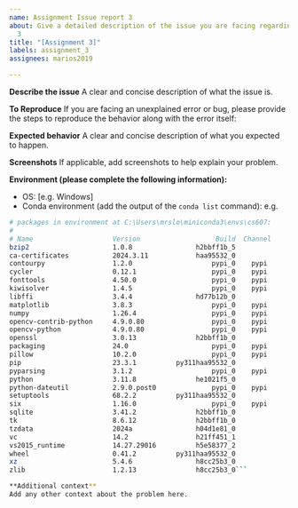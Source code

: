 ```yaml
---
name: Assignment Issue report 3
about: Give a detailed description of the issue you are facing regarding Assignment
  3
title: "[Assignment 3]"
labels: assignment_3
assignees: marios2019

---
```


**Describe the issue**
A clear and concise description of what the issue is.

**To Reproduce**
If you are facing an unexplained error or bug, please provide the steps to reproduce the behavior along with the error itself:

**Expected behavior**
A clear and concise description of what you expected to happen.

**Screenshots**
If applicable, add screenshots to help explain your problem.

**Environment (please complete the following information):**
 - OS: [e.g. Windows]
 - Conda environment (add the output of the `conda list` command): e.g.

```bash
# packages in environment at C:\Users\mrslo\miniconda3\envs\cs607:
#
# Name                    Version                   Build  Channel
bzip2                     1.0.8                h2bbff1b_5
ca-certificates           2024.3.11            haa95532_0
contourpy                 1.2.0                    pypi_0    pypi
cycler                    0.12.1                   pypi_0    pypi
fonttools                 4.50.0                   pypi_0    pypi
kiwisolver                1.4.5                    pypi_0    pypi
libffi                    3.4.4                hd77b12b_0
matplotlib                3.8.3                    pypi_0    pypi
numpy                     1.26.4                   pypi_0    pypi
opencv-contrib-python     4.9.0.80                 pypi_0    pypi
opencv-python             4.9.0.80                 pypi_0    pypi
openssl                   3.0.13               h2bbff1b_0
packaging                 24.0                     pypi_0    pypi
pillow                    10.2.0                   pypi_0    pypi
pip                       23.3.1          py311haa95532_0
pyparsing                 3.1.2                    pypi_0    pypi
python                    3.11.8               he1021f5_0
python-dateutil           2.9.0.post0              pypi_0    pypi
setuptools                68.2.2          py311haa95532_0
six                       1.16.0                   pypi_0    pypi
sqlite                    3.41.2               h2bbff1b_0
tk                        8.6.12               h2bbff1b_0
tzdata                    2024a                h04d1e81_0
vc                        14.2                 h21ff451_1
vs2015_runtime            14.27.29016          h5e58377_2
wheel                     0.41.2          py311haa95532_0
xz                        5.4.6                h8cc25b3_0
zlib                      1.2.13               h8cc25b3_0```

**Additional context**
Add any other context about the problem here.
